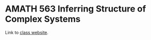 # AMATH 563 Inferring Structure of Complex Systems

Link to [class website](https://faculty.washington.edu/kutz/am563/am563.html).



